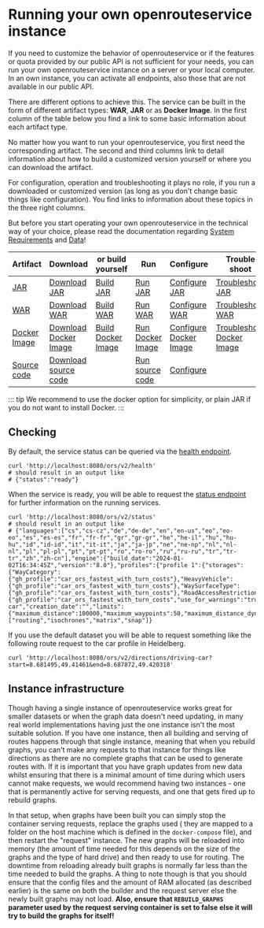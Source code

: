 # Running your own openrouteservice instance

If you need to customize the behavior of openrouteservice or if the features or quota provided by our public API is not
sufficient for your needs, you can run your own openrouteservice instance on a server or your local computer. In an own
instance, you can activate all endpoints, also those that are not available in our public API.

There are different options to achieve this. The service can be built in the form of different artifact types: **WAR**,
**JAR** or as **Docker Image**. In the first column of the table below you find a link to some basic information about
each artifact type.

No matter how you want to run your openrouteservice, you first need the corresponding artifact. The second and third
columns link to detail information about how to build a customized version yourself or where you can download the
artifact.

For configuration, operation and troubleshooting it plays no role, if you run a downloaded or customized version (as
long as you don't change basic things like configuration). You find links to information about these topics in the three
right columns.

But before you start operating your own openrouteservice in the technical way of your choice, please read the
documentation regarding [System Requirements](system-requirements) and [Data](data)!

| Artifact                               | Download                                                                | or build yourself                                        | Run                                                                 | Configure                                                  | Trouble shoot                                                    | 
|----------------------------------------|-------------------------------------------------------------------------|----------------------------------------------------------|---------------------------------------------------------------------|------------------------------------------------------------|------------------------------------------------------------------|
| [JAR](running-jar.md)                  | [Download JAR](running-jar.md#download)                                 | [Build JAR](building-from-source.md#build-jar)           | [Run JAR](running-jar.md#run)                                       | [Configure JAR](running-jar.md#configure)                  | [Troubleshoot JAR](running-jar.md#troubleshoot)                  | 
| [WAR](running-war.md)                  | [Download WAR](running-war.md#download)                                 | [Build WAR](building-from-source.md#build-war)           | [Run WAR](running-war.md#run)                                       | [Configure WAR](running-war.md#configure)                  | [Troubleshoot WAR](running-war.md#troubleshoot)                  | 
| [Docker Image](running-with-docker.md) | [Download Docker Image](running-with-docker.md#running-prebuilt-images) | [Build Docker Image](running-with-docker.md#build-image) | [Run Docker Image](running-with-docker.md#running-prebuilt-images)  | [Configure Docker Image](running-with-docker.md#configure) | [Troubleshoot Docker Image](running-with-docker.md#troubleshoot) | 
| [Source code](building-from-source.md) | [Download source code](building-from-source.md#download-source-code)    |                                                          | [Run source code](building-from-source.md#run-source-code-directly) | [Configure](building-from-source.md#configure)             |                                                                  | 

[//]: # (TODO add row for rpm package once integrated)

::: tip
We recommend to use the docker option for simplicity, or plain JAR if you do not want to install Docker.
:::

## Checking

By default, the service status can be queried via the [health endpoint](../api-reference/endpoints/health/index.md).

```shell 
curl 'http://localhost:8080/ors/v2/health'
# should result in an output like 
# {"status":"ready"}
```

When the service is ready, you will be able to request the [status endpoint](../api-reference/endpoints/status/index.md)
for further information on the running services.

```shell 
curl 'http://localhost:8080/ors/v2/status'
# should result in an output like 
# {"languages":["cs","cs-cz","de","de-de","en","en-us","eo","eo-eo","es","es-es","fr","fr-fr","gr","gr-gr","he","he-il","hu","hu-hu","id","id-id","it","it-it","ja","ja-jp","ne","ne-np","nl","nl-nl","pl","pl-pl","pt","pt-pt","ro","ro-ro","ru","ru-ru","tr","tr-tr","zh","zh-cn"],"engine":{"build_date":"2024-01-02T16:34:45Z","version":"8.0"},"profiles":{"profile 1":{"storages":{"WayCategory":{"gh_profile":"car_ors_fastest_with_turn_costs"},"HeavyVehicle":{"gh_profile":"car_ors_fastest_with_turn_costs"},"WaySurfaceType":{"gh_profile":"car_ors_fastest_with_turn_costs"},"RoadAccessRestrictions":{"gh_profile":"car_ors_fastest_with_turn_costs","use_for_warnings":"true"}},"profiles":"driving-car","creation_date":"","limits":{"maximum_distance":100000,"maximum_waypoints":50,"maximum_distance_dynamic_weights":100000,"maximum_distance_avoid_areas":100000}}},"services":["routing","isochrones","matrix","snap"]}
```

If you use the default dataset you will be able to request something like the following route request to the car profile
in Heidelberg.

```shell 
curl 'http://localhost:8080/ors/v2/directions/driving-car?start=8.681495,49.41461&end=8.687872,49.420318'
```


## Instance infrastructure

Though having a single instance of openrouteservice works great for smaller datasets or when the graph data doesn't need updating, in many
real world implementations having just the one instance isn't the most suitable solution. If you have one instance,
then all building and serving of routes happens through that single instance, meaning that when you rebuild graphs, you
can't make any requests to that instance for things like directions as there are no complete graphs that can be used to
generate routes with. If it is important that you have graph updates from new data whilst ensuring that there is a
minimal amount of time during which users cannot make requests, we would recommend having two instances - one that is
permanently active for serving requests, and one that gets fired up to rebuild graphs.

In that setup, when graphs have been built you can simply stop the container serving requests, replace the graphs used (
they are mapped to a folder on the host machine which is defined in the `docker-compose` file), and then restart the
"request" instance. The new graphs will be reloaded into memory (the amount of time needed for this depends on the size of the
graphs and the type of hard drive) and then ready to use for routing. The downtime from reloading already built graphs
is normally far less than the time needed to build the graphs. A thing to note though is that you should ensure that the
config files and the amount of RAM allocated (as described earlier) is the same on both the builder and the request
server else the newly built graphs may not load. **Also, ensure that `REBUILD_GRAPHS` parameter used by the request serving container 
is set to false else it will try to build the graphs for itself!**
